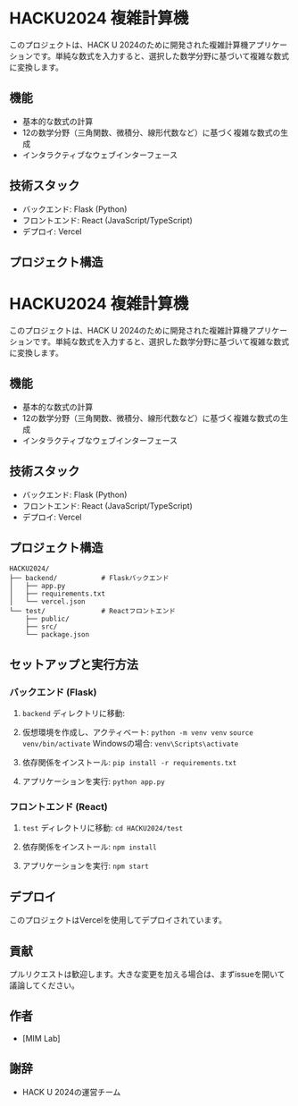 # HACKU2024 複雑計算機

このプロジェクトは、HACK U 2024のために開発された複雑計算機アプリケーションです。単純な数式を入力すると、選択した数学分野に基づいて複雑な数式に変換します。

## 機能

- 基本的な数式の計算
- 12の数学分野（三角関数、微積分、線形代数など）に基づく複雑な数式の生成
- インタラクティブなウェブインターフェース

## 技術スタック

- バックエンド: Flask (Python)
- フロントエンド: React (JavaScript/TypeScript)
- デプロイ: Vercel

## プロジェクト構造
# HACKU2024 複雑計算機

このプロジェクトは、HACK U 2024のために開発された複雑計算機アプリケーションです。単純な数式を入力すると、選択した数学分野に基づいて複雑な数式に変換します。

## 機能

- 基本的な数式の計算
- 12の数学分野（三角関数、微積分、線形代数など）に基づく複雑な数式の生成
- インタラクティブなウェブインターフェース

## 技術スタック

- バックエンド: Flask (Python)
- フロントエンド: React (JavaScript/TypeScript)
- デプロイ: Vercel

## プロジェクト構造
```
HACKU2024/
├── backend/           # Flaskバックエンド
│   ├── app.py
│   ├── requirements.txt
│   └── vercel.json
└── test/              # Reactフロントエンド
    ├── public/
    ├── src/
    └── package.json
```

## セットアップと実行方法

### バックエンド (Flask)

1. ``backend`` ディレクトリに移動:

2. 仮想環境を作成し、アクティベート:
`python -m venv venv`
`source venv/bin/activate`
Windowsの場合:
`venv\Scripts\activate`

4. 依存関係をインストール:
`pip install -r requirements.txt`

5. アプリケーションを実行:
`python app.py`

### フロントエンド (React)

1. `test` ディレクトリに移動:
`cd HACKU2024/test`

2. 依存関係をインストール:
`npm install`

3. アプリケーションを実行:
`npm start`


## デプロイ

このプロジェクトはVercelを使用してデプロイされています。


## 貢献

プルリクエストは歓迎します。大きな変更を加える場合は、まずissueを開いて議論してください。


## 作者

- [MIM Lab]

## 謝辞

- HACK U 2024の運営チーム
